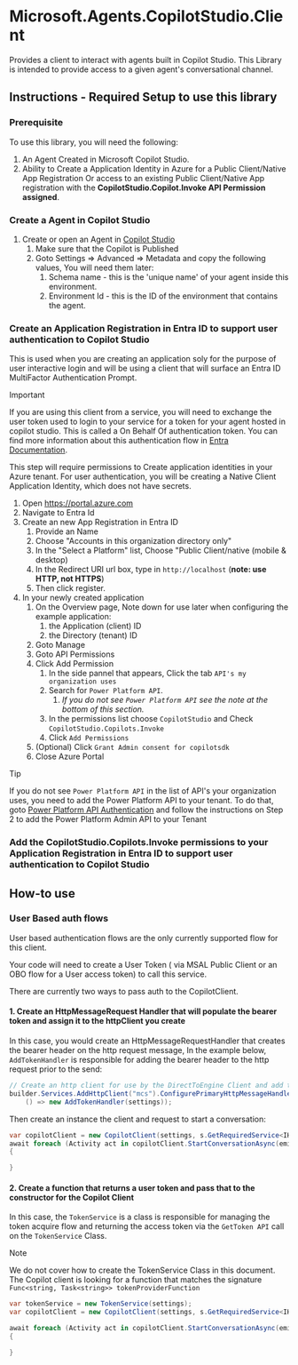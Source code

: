 # Microsoft.Agents.CopilotStudio.Client

 Provides a client to interact with agents built in Copilot Studio. This Library is intended to provide access to a given agent's conversational channel.
 
 ## Instructions - Required Setup to use this library
 
 ### Prerequisite
 
 To use this library, you will need the following:
 
 1. An Agent Created in Microsoft Copilot Studio.
 1. Ability to Create a Application Identity in Azure for a Public Client/Native App Registration Or access to an existing Public Client/Native App registration with the **CopilotStudio.Copilot.Invoke API Permission assigned**.
 
 ### Create a Agent in Copilot Studio
 
 1. Create or open an Agent in [Copilot Studio](https://copilotstudio.microsoft.com)
     1. Make sure that the Copilot is Published
     1. Goto Settings => Advanced => Metadata and copy the following values, You will need them later:
         1. Schema name - this is the 'unique name' of your agent inside this environment.
         1. Environment Id - this is the ID of the environment that contains the agent.
 
 ### Create an Application Registration in Entra ID to support user authentication to Copilot Studio
 
 This is used when you are creating an application soly for the purpose of user interactive login and will be using a client that will surface an Entra ID MultiFactor Authentication Prompt.    
 
 > [!IMPORTANT]
 > If you are using this client from a service, you will need to exchange the user token used to login to your service for a token for your agent hosted in copilot studio. This is called a On Behalf Of authentication token.  You can find more information about this authentication flow in [Entra Documentation](https://learn.microsoft.com/entra/msal/dotnet/acquiring-tokens/web-apps-apis/on-behalf-of-flow). 
 
 This step will require permissions to Create application identities in your Azure tenant. For user authentication, you will be creating a Native Client Application Identity, which does not have secrets.
 
 1. Open <https://portal.azure.com>
 1. Navigate to Entra Id
 1. Create an new App Registration in Entra ID
     1. Provide an Name
     1. Choose "Accounts in this organization directory only"
     1. In the "Select a Platform" list, Choose "Public Client/native (mobile & desktop)
     1. In the Redirect URI url box, type in `http://localhost` (**note: use HTTP, not HTTPS**)
     1. Then click register.
 1. In your newly created application
     1. On the Overview page, Note down for use later when configuring the example application:
         1. the Application (client) ID
         1. the Directory (tenant) ID
     1. Goto Manage
     1. Goto API Permissions
     1. Click Add Permission
         1. In the side pannel that appears, Click the tab `API's my organization uses`
         1. Search for `Power Platform API`.
             1. *If you do not see `Power Platform API` see the note at the bottom of this section.*
         1. In the permissions list choose `CopilotStudio` and Check `CopilotStudio.Copilots.Invoke`
         1. Click `Add Permissions`
     1. (Optional) Click `Grant Admin consent for copilotsdk`
     1. Close Azure Portal
 
 > [!TIP]
 > If you do not see `Power Platform API` in the list of API's your organization uses, you need to add the Power Platform API to your tenant. To do that, goto [Power Platform API Authentication](https://learn.microsoft.com/power-platform/admin/programmability-authentication-v2#step-2-configure-api-permissions) and follow the instructions on Step 2 to add the Power Platform Admin API to your Tenant
 
 ### Add the CopilotStudio.Copilots.Invoke permissions to your Application Registration in Entra ID to support user authentication to Copilot Studio
 
 ## How-to use
  
 ### User Based auth flows
 
 User based authentication flows are the only currently supported flow for this client.
 
 Your code will need to create a User Token ( via MSAL Public Client or an OBO flow for a User access token) to call this service.
 
 There are currently two ways to pass auth to the CopilotClient.
 
 #### 1. Create an HttpMessageRequest Handler that will populate the bearer token and assign it to the httpClient you create
 
 In this case, you would create an HttpMessageRequestHandler that creates the bearer header on the http request message,  In the example below, `AddTokenHandler` is responsible for adding the bearer header to the http request prior to the send:
 
 ```cs
 // Create an http client for use by the DirectToEngine Client and add the token handler to the client.
 builder.Services.AddHttpClient("mcs").ConfigurePrimaryHttpMessageHandler(
     () => new AddTokenHandler(settings));
 ```
 
 Then create an instance the client and request to start a conversation:
 
 ```cs
 var copilotClient = new CopilotClient(settings, s.GetRequiredService<IHttpClientFactory>(), logger, "mcs");
 await foreach (Activity act in copilotClient.StartConversationAsync(emitStartConversationEvent:true, cancellationToken:cancellationToken))
 {
 
 }
 ```
 
 #### 2. Create a function that returns a user token and pass that to the constructor for the Copilot Client
 
 In this case, the `TokenService` is a class is responsible for managing the token acquire flow and returning the access token via the `GetToken API` call on the `TokenService` Class.
 > [!NOTE]
 > We do not cover how to create the TokenService Class in this document. The Copilot client is looking for a function that matches the signature `Func<string, Task<string>> tokenProviderFunction`
 
 ```cs
 var tokenService = new TokenService(settings);
 var copilotClient = new CopilotClient(settings, s.GetRequiredService<IHttpClientFactory>(), tokenService.GetToken, logger, "mcs");
 
 await foreach (Activity act in copilotClient.StartConversationAsync(emitStartConversationEvent:true, cancellationToken:cancellationToken))
 {
 
 }
 ```